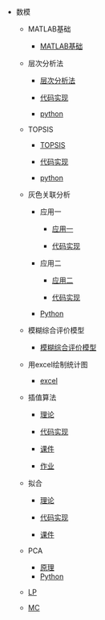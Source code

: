 * 数模
  
  * MATLAB基础
    
    * [MATLAB基础](/MATLAB基础.md)
  * 层次分析法
    
    * [层次分析法](/层次分析法/层次分析法.md)
    
    * [代码实现](/层次分析法/main.md)
  
    * [python](/层次分析法/ccfx.md)
  * TOPSIS
    
    * [TOPSIS](/TOPSIS/TOPSIS.md)
    
    * [代码实现](/TOPSIS/main.md)
  
    * [python](/TOPSIS/topsispy.md)
  * 灰色关联分析
    
    * 应用一
      
      * [应用一](/灰色关联分析/应用一/灰色关联分析.md)
      
      * [代码实现](/灰色关联分析/应用一/main.md)
    
    * 应用二
      
      * [应用二](/灰色关联分析/应用二/灰色关联分析.md)
      
      * [代码实现](/灰色关联分析/应用二/code2.md)
    * [Python](/灰色关联分析/grey.md)
  * 模糊综合评价模型
    
    * [模糊综合评价模型](/模糊综合评价模型/模糊综合评价模型.md)
  * 用excel绘制统计图
    
    * [excel](/excel/excel.md)
  * 插值算法
    
    * [理论](/interpolation/interpolation.md)
    
    * [代码实现](/interpolation/main.md)
    
    * [课件](/interpolation/courseware.md)
    
    * [作业](/interpolation/homework.md)
  * 拟合
    
    * [理论](/fitting/fitting.md)
    
    * [代码实现](/fitting/main.md)
    
    * [课件](/fitting/courseware.md)
  * PCA
    * [原理](/PCA/PCA.md)
    * [Python](/PCA/code.md)
  * [LP](/LP/LP.md)
  * [MC](/MC/MC.md)

